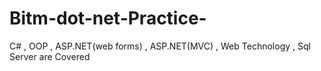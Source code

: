 # Bitm-dot-net-Practice-
C# , OOP ,  ASP.NET(web forms) , ASP.NET(MVC) , Web Technology , Sql Server are Covered 
